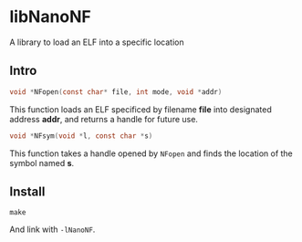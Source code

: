 # libNanoNF
A library to load an ELF into a specific location

## Intro
```c
void *NFopen(const char* file, int mode, void *addr)
```
This function loads an ELF specificed by filename **file** into designated address **addr**, and returns a handle for future use.

```c
void *NFsym(void *l, const char *s)
```
This function takes a handle opened by ```NFopen``` and finds the location of the symbol named **s**.

## Install
```
make
```
And link with ```-lNanoNF```.